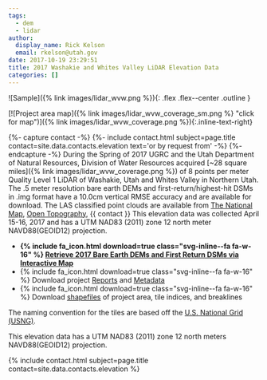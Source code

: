 ```yaml
---
tags:
  - dem
  - lidar
author:
  display_name: Rick Kelson
  email: rkelson@utah.gov
date: 2017-10-19 23:29:51
title: 2017 Washakie and Whites Valley LiDAR Elevation Data
categories: []
---
```


![Sample]({% link images/lidar_wvw.png %}){: .flex .flex--center .outline }

[![Project area map]({% link images/lidar_wvw_coverage_sm.png %} "click for map")]({% link images/lidar_wvw_coverage.png %}){:.inline-text-right}

{%- capture contact -%}
{%- include contact.html subject=page.title contact=site.data.contacts.elevation text='or by request from' -%}
{%- endcapture -%}
During the Spring of 2017 UGRC and the Utah Department of Natural Resources, Division of Water Resources acquired [~28 square miles]({% link images/lidar_wvw_coverage.png %}) of 8 points per meter Quality Level 1 LiDAR of Washakie, Utah and Whites Valley in Northern Utah. The .5 meter resolution bare earth DEMs and first-return/highest-hit DSMs in .img format have a 10.0cm vertical RMSE accuracy and are available for download. The LAS classified point clouds are available from [The National Map](https://apps.nationalmap.gov/downloader), [Open Topography](https://portal.opentopography.org/lidarDataset?opentopoID=OTLAS.092018.6341.1), {{ contact }} This elevation data was collected April 15-16, 2017 and has a UTM NAD83 (2011) zone 12 north meter NAVD88(GEOID12) projection.

<ul class="dotless">
  <li>
    <strong>
      {% include fa_icon.html download=true class="svg-inline--fa fa-w-16" %} <a href="https://raster.utah.gov/?cat=.5%20Meter%20%7B2017%20Washakie%20and%20Whites%20Valley%20LiDAR%7D">Retrieve 2017 Bare Earth DEMs and First Return DSMs via Interactive Map</a>
    </strong>
  </li>
  <li>
    {% include fa_icon.html download=true class="svg-inline--fa fa-w-16" %} Download project <a href="https://storage.googleapis.com/state-of-utah-sgid-downloads/lidar/washakie-whites-valley-2017/DEMs/Washakie_WhitesValley_Report.zip">Reports</a> and <a href="https://storage.googleapis.com/state-of-utah-sgid-downloads/lidar/washakie-whites-valley-2017/DEMs/Metadata_ProjectLevel.zip">Metadata</a>
  </li>
  <li>
    {% include fa_icon.html download=true class="svg-inline--fa fa-w-16" %} Download <a href="https://storage.googleapis.com/state-of-utah-sgid-downloads/lidar/washakie-whites-valley-2017/DEMs/Washakie_WhitesValley_shps.zip">shapefiles</a> of project area, tile indices, and breaklines
  </li>
</ul>

The naming convention for the tiles are based off the [U.S. National Grid (USNG)](https://www.fgdc.gov/usng/how-to-read-usng/index_html).

This elevation data has a UTM NAD83 (2011) zone 12 north meters NAVD88(GEOID12) projection.

{% include contact.html subject=page.title contact=site.data.contacts.elevation %}
